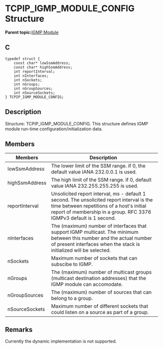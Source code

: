 # TCPIP\_IGMP\_MODULE\_CONFIG Structure

**Parent topic:**[IGMP Module](GUID-DCB13BC6-B7A2-45CA-89E7-9474EAF05EFB.md)

## C

```
typedef struct {
    const char* lowSsmAddress;
    const char* highSsmAddress;
    int reportInterval;
    int nInterfaces;
    int nSockets;
    int nGroups;
    int nGroupSources;
    int nSourceSockets;
} TCPIP_IGMP_MODULE_CONFIG;
```

## Description

Structure: TCPIP\_IGMP\_MODULE\_CONFIG. This structure defines IGMP module run-time configuration/initialization data.

## Members

|Members|Description|
|-------|-----------|
|lowSsmAddress|The lower limit of the SSM range. if 0, the default value IANA 232.0.0.1 is used.|
|highSsmAddress|The high limit of the SSM range. if 0, default value IANA 232.255.255.255 is used.|
|reportInterval|Unsolicited report interval, ms - default 1 second. The unsolicited report interval is the time between repetitions of a host's initial report of membership in a group. RFC 3376 IGMPv3 default is 1 second.|
|nInterfaces|The \(maximum\) number of interfaces that support IGMP multicast. The minimum between this number and the actual number of present interfaces when the stack is initialized will be selected.|
|nSockets|Maximum number of sockets that can subscibe to IGMP.|
|nGroups|The \(maximum\) number of multicast groups \(multicast destination addresses\) that the IGMP module can accomodate.|
|nGroupSources|The \(maximum\) number of sources that can belong to a group.|
|nSourceSockets|Maximum number of different sockets that could listen on a source as part of a group.|

## Remarks

Currently the dynamic implementation is not supported.

